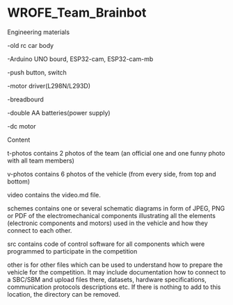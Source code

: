 # WROFE_Team_Brainbot


Engineering materials

-old rc car body

-Arduino UNO bourd, ESP32-cam, ESP32-cam-mb

-push button, switch

-motor driver(L298N/L293D)

-breadbourd

-double AA batteries(power supply)

-dc motor


Content


t-photos contains 2 photos of the team (an official one and one funny photo with all team members)

v-photos contains 6 photos of the vehicle (from every side, from top and bottom)

video contains the video.md file.

schemes contains one or several schematic diagrams in form of JPEG, PNG or PDF of the electromechanical components illustrating all the elements (electronic components and motors) 
used in the vehicle and how they connect to each other.

src contains code of control software for all components which were programmed to participate in the competition

other is for other files which can be used to understand how to prepare the vehicle for the competition. It may include documentation how to connect to a SBC/SBM and upload files there, datasets, hardware specifications, communication protocols descriptions etc. If there is nothing to add to this location, the directory can be removed.
